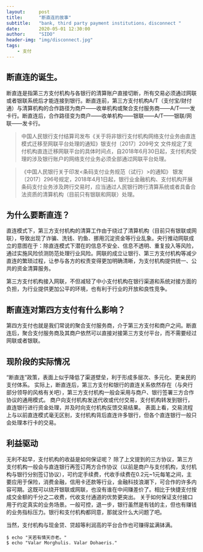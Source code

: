```yaml
---
layout:     post
title:      "断直连的故事"
subtitle:   "bank, third party payment institutions，disconnect "
date:       2020-05-01 12:30:00
author:     "SIDO"
header-img: "img/disconnect.jpg"
tags:
    - 支付
---
```


## 断直连的诞生。
断直连是指第三方支付机构与各银行的清算账户直接切断，所有交易必须通过网联或者银联系统后才能连接到银行。断直连前，第三方支付机构A/T（支付宝/财付通）与清算机构的合作路径为商户——收单机构或聚合支付服务商——A/T——发卡行。断直连后，合作路径变为商户——收单机构——银联——A/T——银联/网联——发卡行。

> 中国人民银行支付结算司发布《关于将非银行支付机构网络支付业务由直连模式迁移至网联平台处理的通知》银支付〔2017〕209号文
文件规定了支付机构直连迁移网联平台的具体时间点，自2018年6月30日起，支付机构受理的涉及银行账户的网络支付业务必须全部通过网联平台处理。

>《中国人民银行关于印发<条码支付业务规范（试行）>的通知》
银发〔2017〕296号规定，2018年4月1日起，银行业金融机构、支付机构开展条码支付业务涉及跨行交易时，应当通过人民银行跨行清算系统或者具备合法资质的清算机构（目前只有银联和网联）处理。

## 为什么要断直连？
直连模式下，第三方支付机构的清算工作由于绕过了清算机构（目前只有银联或网联），导致出现了诈骗、洗钱、钓鱼、挪用沉淀资金等行业乱象。央行推动网联成立的意图在于：除直连模式下潜在的信息不安全、信息不透明、重复投入等风险，通过实施风险侦测防范处理行业风险。网联的成立让银行、第三方支付机构等减少直连的繁琐过程，让参与各方的权责变得更加明确清晰，为支付机构提供统一、公共的资金清算服务。

第三方支付机构接入网联，不但减轻了中小支付机构在银行渠道和系统对接方面的负担，为行业提供更加公平的环境，也有利于行业的开放和良性竞争。

## 断直连对第四方支付有什么影响？
第四方支付也就是我们常说的聚合支付服务商，介于第三方支付和商户之间。断直连后，聚合支付服务商及其商户依然可以直接对接第三方支付平台，而不需要经过网联或者银联。

## 现阶段的实际情况
“断直连”政策，表面上似乎降低了渠道壁垒，利于形成多层次、多元化、更亲民的支付体系。
实际上，断直连后，第三方支付和银行的直连关系依然存在（与央行部分领导的风格有关吧），第三方支付机构一般会采用与商户、银行签署三方合作协议的通用模式。
商户向支付机构发送代收或代付交易，支付机构转发到银行，直连银行进行资金处理，并及时向支付机构反馈交易结果。
表面上看，交易流程上与以前直连模式毫无区别，支付机构背后直连许多银行，但各个直连银行一般只会处理本行卡的交易。

## 利益驱动
无利不起早，支付机构的收益是如何保证呢？
除了上文提到的三方协议，第三方支付机构一般会与直连银行再签订两方合作协议（以前是商户与支付机构，支付机构与银行分别签订协议），可约定手续费，代收手续费在0.2元~1元每笔之间，主要应用于保险，消费金融，信用卡还款等行业，金融科技浪潮下，可合作的许多内容可期。这既可以绕开银联或网联，也没有谁在中间赚差价了。相比于快捷支付按成交金额的千分之二收费，代收支付通道的优势更突出。
关于如何保证支付接口用于约定真实的业务场景。一般可控，退一步，银行虽然是有钱的主，但也有赚钱的业务指标压力。银行和支付机构都同意，那就没什么大问题了吧。

当然，支付机构与现金贷、贷超等利润高的平台合作也可赚得盆满钵满。
```
$ echo "天若有情天亦老。"
$ echo "Valar Morghulis. Valar Dohaeris."
```

